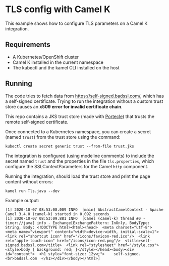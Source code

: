 # TLS config with Camel K

This example shows how to configure TLS parameters on a Camel K integration.

## Requirements

- A Kubernetes/OpenShift cluster
- Camel K installed in the current namespace
- The kubectl and the kamel CLI installed on the host

## Running

The code tries to fetch data from https://self-signed.badssl.com/, which has a self-signed certificate.
Trying to run the integration without a custom trust store causes an **x509 error for invalid certificate chain**.

This repo contains a JKS trust store (made with [Portecle](https://sourceforge.net/projects/portecle/)) that trusts
the remote self-signed certificate.

Once connected to a Kubernetes namespace, you can create a secret (named `trust`) from the trust store using the command:

```
kubectl create secret generic trust --from-file trust.jks
```


The integration is configured (using modeline comments) to include the secret named `trust` and the properties in the file `tls.properties`, which configure the SSLContextParameters for the Camel `http` component.

Running the integration, should load the trust store and print the page content without errors:

```
kamel run Tls.java --dev
```

Example output:

```
[1] 2020-10-07 08:53:08.009 INFO  [main] AbstractCamelContext - Apache Camel 3.4.0 (camel-k) started in 0.092 seconds
[1] 2020-10-07 08:53:09.881 INFO  [Camel (camel-k) thread #0 - timer://java] info - Exchange[ExchangePattern: InOnly, BodyType: String, Body: <!DOCTYPE html><html><head>  <meta charset="utf-8">  <meta name="viewport" content="width=device-width, initial-scale=1">  <link rel="shortcut icon" href="/icons/favicon-red.ico"/>  <link rel="apple-touch-icon" href="/icons/icon-red.png"/>  <title>self-signed.badssl.com</title>  <link rel="stylesheet" href="/style.css">  <style>body { background: red; }</style></head><body><div id="content">  <h1 style="font-size: 12vw;">    self-signed.<br>badssl.com  </h1></div></body></html>]
```